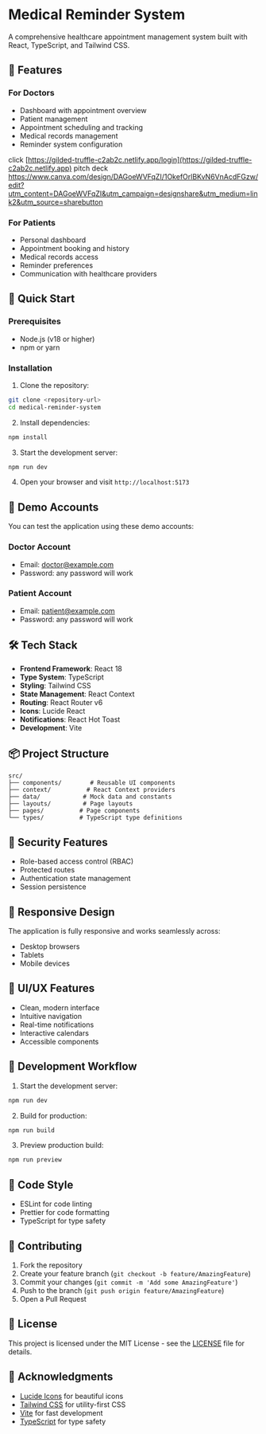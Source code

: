 # Medical Reminder System

A comprehensive healthcare appointment management system built with React, TypeScript, and Tailwind CSS.

## 🌟 Features

### For Doctors
- Dashboard with appointment overview
- Patient management
- Appointment scheduling and tracking
- Medical records management
- Reminder system configuration

click [https://gilded-truffle-c2ab2c.netlify.app/login](https://gilded-truffle-c2ab2c.netlify.app)
pitch deck https://www.canva.com/design/DAGoeWVFqZI/1OkefOrlBKvN6VnAcdFGzw/edit?utm_content=DAGoeWVFqZI&utm_campaign=designshare&utm_medium=link2&utm_source=sharebutton

### For Patients
- Personal dashboard
- Appointment booking and history
- Medical records access
- Reminder preferences
- Communication with healthcare providers

## 🚀 Quick Start

### Prerequisites
- Node.js (v18 or higher)
- npm or yarn

### Installation

1. Clone the repository:
```bash
git clone <repository-url>
cd medical-reminder-system
```

2. Install dependencies:
```bash
npm install
```

3. Start the development server:
```bash
npm run dev
```

4. Open your browser and visit `http://localhost:5173`

## 📱 Demo Accounts

You can test the application using these demo accounts:

### Doctor Account
- Email: doctor@example.com
- Password: any password will work

### Patient Account
- Email: patient@example.com
- Password: any password will work

## 🛠️ Tech Stack

- **Frontend Framework**: React 18
- **Type System**: TypeScript
- **Styling**: Tailwind CSS
- **State Management**: React Context
- **Routing**: React Router v6
- **Icons**: Lucide React
- **Notifications**: React Hot Toast
- **Development**: Vite

## 📦 Project Structure

```
src/
├── components/        # Reusable UI components
├── context/          # React Context providers
├── data/            # Mock data and constants
├── layouts/         # Page layouts
├── pages/          # Page components
└── types/          # TypeScript type definitions
```

## 🔐 Security Features

- Role-based access control (RBAC)
- Protected routes
- Authentication state management
- Session persistence

## 📱 Responsive Design

The application is fully responsive and works seamlessly across:
- Desktop browsers
- Tablets
- Mobile devices

## 🎨 UI/UX Features

- Clean, modern interface
- Intuitive navigation
- Real-time notifications
- Interactive calendars
- Accessible components

## 🔄 Development Workflow

1. Start the development server:
```bash
npm run dev
```

2. Build for production:
```bash
npm run build
```

3. Preview production build:
```bash
npm run preview
```

## 📝 Code Style

- ESLint for code linting
- Prettier for code formatting
- TypeScript for type safety

## 🤝 Contributing

1. Fork the repository
2. Create your feature branch (`git checkout -b feature/AmazingFeature`)
3. Commit your changes (`git commit -m 'Add some AmazingFeature'`)
4. Push to the branch (`git push origin feature/AmazingFeature`)
5. Open a Pull Request

## 📄 License

This project is licensed under the MIT License - see the [LICENSE](LICENSE) file for details.

## 🙏 Acknowledgments

- [Lucide Icons](https://lucide.dev/) for beautiful icons
- [Tailwind CSS](https://tailwindcss.com/) for utility-first CSS
- [Vite](https://vitejs.dev/) for fast development
- [TypeScript](https://www.typescriptlang.org/) for type safety
